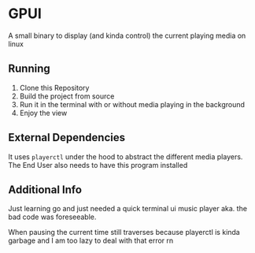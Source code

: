 # GPUI
A small binary to display (and kinda control) the current playing media on linux

## Running
1. Clone this Repository
2. Build the project from source 
3. Run it in the terminal with or without media playing in the background
4. Enjoy the view

## External Dependencies
It uses `playerctl` under the hood to abstract the different media players.
The End User also needs to have this program installed

## Additional Info 
Just learning go and just needed a quick terminal ui music player 
aka. the bad code was foreseeable. 

When pausing the current time still traverses because 
playerctl is kinda garbage and I am too lazy to deal with that error rn
